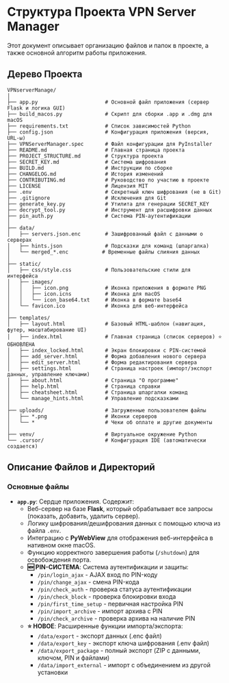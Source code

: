 # Структура Проекта VPN Server Manager

Этот документ описывает организацию файлов и папок в проекте, а также основной алгоритм работы приложения.

## Дерево Проекта

```
VPNserverManage/
│
├── app.py                      # Основной файл приложения (сервер Flask и логика GUI)
├── build_macos.py              # Скрипт для сборки .app и .dmg для macOS
├── requirements.txt            # Список зависимостей Python
├── config.json                 # Конфигурация приложения (версия, URL-ы)
├── VPNServerManager.spec       # Файл конфигурации для PyInstaller
├── README.md                   # Главная страница проекта
├── PROJECT_STRUCTURE.md        # Структура проекта
├── SECRET_KEY.md               # Система шифрования
├── BUILD.md                    # Инструкции по сборке
├── CHANGELOG.md                # История изменений
├── CONTRIBUTING.md             # Руководство по участию в проекте
├── LICENSE                     # Лицензия MIT
├── .env                        # Секретный ключ шифрования (не в Git)
├── .gitignore                  # Исключения для Git
├── generate_key.py             # Утилита для генерации SECRET_KEY
├── decrypt_tool.py             # Инструмент для расшифровки данных
├── pin_auth.py                 # Система PIN-аутентификации
│
├── data/
│   ├── servers.json.enc        # Зашифрованный файл с данными о серверах
│   ├── hints.json              # Подсказки для команд (шпаргалка)
│   └── merged_*.enc           # Временные файлы слияния данных
│
├── static/
│   ├── css/style.css           # Пользовательские стили для интерфейса
│   ├── images/
│   │   ├── icon.png            # Иконка приложения в формате PNG
│   │   ├── icon.icns           # Иконка для macOS
│   │   └── icon_base64.txt     # Иконка в формате base64
│   └── favicon.ico             # Иконка для веб-интерфейса
│
├── templates/
│   ├── layout.html             # Базовый HTML-шаблон (навигация, футер, масштабирование UI)
│   ├── index.html              # Главная страница (список серверов) ⭐ ОБНОВЛЕНА
│   ├── index_locked.html       # Экран блокировки с PIN-системой
│   ├── add_server.html         # Форма добавления нового сервера
│   ├── edit_server.html        # Форма редактирования сервера
│   ├── settings.html           # Страница настроек (импорт/экспорт данных, управление ключами)
│   ├── about.html              # Страница "О программе"
│   ├── help.html               # Страница справки
│   ├── cheatsheet.html         # Страница шпаргалки команд
│   └── manage_hints.html       # Управление подсказками
│
├── uploads/                    # Загруженные пользователем файлы
│   ├── *.png                   # Иконки серверов
│   └── *                       # Чеки об оплате и другие документы
│
├── venv/                       # Виртуальное окружение Python
└── .cursor/                    # Конфигурация IDE (автоматически создается)
```

## Описание Файлов и Директорий

### Основные файлы

-   **`app.py`**: Сердце приложения. Содержит:
    -   Веб-сервер на базе **Flask**, который обрабатывает все запросы (показать, добавить, удалить сервер).
    -   Логику шифрования/дешифрования данных с помощью ключа из файла `.env`.
    -   Интеграцию с **PyWebView** для отображения веб-интерфейса в нативном окне macOS.
    -   Функцию корректного завершения работы (`/shutdown`) для освобождения порта.
    -   **🆕 PIN-СИСТЕМА**: Система аутентификации и защиты:
        -   `/pin/login_ajax` - AJAX вход по PIN-коду
        -   `/pin/change_ajax` - смена PIN-кода
        -   `/pin/check_auth` - проверка статуса аутентификации
        -   `/pin/check_block` - проверка блокировки входа
        -   `/pin/first_time_setup` - первичная настройка PIN
        -   `/pin/import_archive` - импорт архива с PIN
        -   `/pin/check_archive` - проверка архива на наличие PIN
    -   **⭐ НОВОЕ**: Расширенные функции импорта/экспорта:
        -   `/data/export` - экспорт данных (.enc файл)
        -   `/data/export_key` - экспорт ключа шифрования (.env файл) 
        -   `/data/export_package` - полный экспорт (ZIP с данными, ключом, PIN и файлами)
        -   `/data/import_external` - импорт с объединением из другой установки